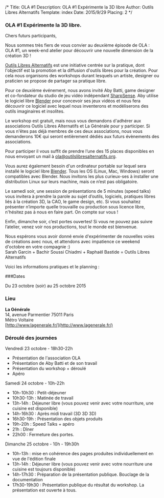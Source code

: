 /*
Title: OLA #1
Description: OLA #1 Expérimente la 3D libre
Author: Outils Libres Alternatifs
Template: index
Date: 2015/9/29
Placing: 2
*/


### OLA #1 Expérimente la 3D libre.

Chers futurs participants,

Nous sommes très fiers de vous convier au deuxième épisode de OLA : OLA #1, un week-end atelier pour découvrir une nouvelle dimension de la création 3D !

[Outils Libres Alternatifs](http://outilslibresalternatifs.org/) est une initiative centrée sur la pratique, dont l'objectif est la promotion et la diffusion d'outils libres pour la création. Pour cela nous organisons des workshops durant lesquels un artiste, designer ou praticien se propose de partager sa pratique libre.

Pour ce deuxième événement, nous avons invité Aby Batti, game designer et co-fondateur du studio de jeu vidéo indépendant [SharpSense](http://www.sharpsense.fr/). Aby utilise le logiciel libre [Blender](http://www.blender.org/) pour concevoir ses jeux vidéos et nous fera découvrir ce logiciel avec lequel nous inventerons et modéliserons des outils imaginaires et insolites.

Le workshop est gratuit, mais nous vous demandons d'adhérer aux associations Outils Libres Alternatifs et La Générale pour y participer. Si vous n'êtes pas déjà membres de ces deux associations, nous vous demanderons 10€ qui seront entièrement dédiés aux futurs évènements des associations.

Pour participer il vous suffit de prendre l’une des 15 places disponibles en nous envoyant un mail à [ola@outilslibresalternatifs.org](mailto:ola@outilslibresalternatifs.org).

Vous aurez également besoin d'un ordinateur portable sur lequel sera installé le logiciel libre [Blender](http://www.blender.org/). Tous les OS (Linux, Mac, Windows) seront compatibles avec Blender. Nous invitons les plus curieux-ses à installer une distribution Linux sur leurs machine, mais ce n’est pas obligatoire.

Le samedi soir, une session de présentations de 5 minutes (speed talks) vous invitera à prendre la parole au sujet d’outils, logiciels, pratiques libres liés à la création 3D, la CAO, le game design, etc. Si vous souhaitez présenter n’importe quelle trouvaille ou production sous licence libre, n'hésitez pas à nous en faire part. On compte sur vous !

Enfin, dimanche soir, c’est portes ouvertes! Si vous ne pouvez pas suivre l’atelier, venez voir nos productions, tout le monde est bienvenue.

Nous espérons vous avoir donné envie d'expérimenter de nouvelles voies de créations avec nous, et attendons avec impatience ce weekend d'octobre en votre compagnie :)  
Sarah Garcin + Bachir Soussi Chiadmi + Raphaël Bastide =
Outils Libres Alternatifs

Voici les informations pratiques et le planning :

###Dates

Du 23 octobre (soir) au 25 octobre 2015

### Lieu

**La Générale**  
14, avenue Parmentier 75011 Paris  
Métro Voltaire  
[http://www.lagenerale.fr/](http://www.lagenerale.fr/)

### Déroulé des journées

Vendredi 23 octobre - 18h30-22h

- Présentation de l'association OLA
- Présentation de Aby Batti et de son travail
- Présentation du workshop + déroulé
- Apéro

Samedi 24 octobre - 10h-22h

- 10h-10h30 : Petit-déjeuner
- 10h30-13h : Matinée de travail
- 13h-14h : Déjeuner libre (vous pouvez venir avec votre nourriture, une cuisine est disponible)
- 14h-16h30 : Après midi travail (3D 3D 3D)
- 16h30-19h : Présentation des objets produits
- 19h-20h : Speed Talks + apéro
- 21h : Dîner
- 22h00 : Fermeture des portes.

Dimanche 25 octobre - 10h - 19h30h

- 10h-13h : mise en cohérence des pages produites individuellement en vue de l'édition finale
- 13h-14h : Déjeuner libre (vous pouvez venir avec votre nourriture une cuisine est toujours disponible)
- 14h-17h30 : Préparation de la présentation publique. Bouclage de la documentation
- 17h30-19h30 : Présentation publique du résultat du workshop. La présentation est ouverte à tous.
